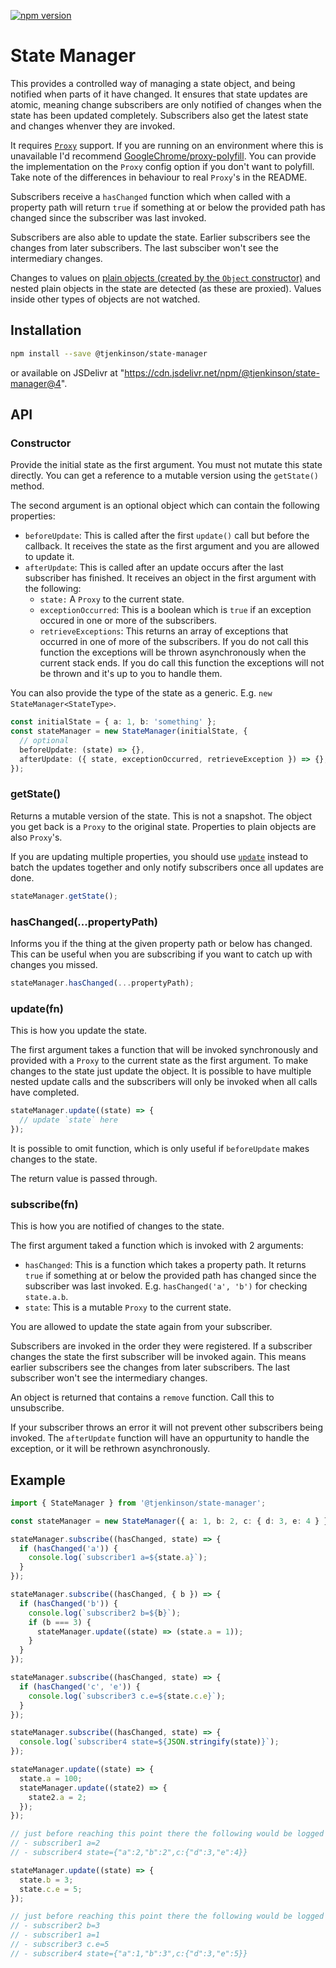 [![npm version](https://badge.fury.io/js/%40tjenkinson%2Fstate-manager.svg)](https://badge.fury.io/js/%40tjenkinson%2Fstate-manager)

# State Manager

This provides a controlled way of managing a state object, and being notified when parts of it have changed. It ensures that state updates are atomic, meaning change subscribers are only notified of changes when the state has been updated completely. Subscribers also get the latest state and changes whenver they are invoked.

It requires [`Proxy`](https://developer.mozilla.org/en-US/docs/Web/JavaScript/Reference/Global_Objects/Proxy/Proxy) support. If you are running on an environment where this is unavailable I'd recommend [GoogleChrome/proxy-polyfill](https://github.com/GoogleChrome/proxy-polyfill). You can provide the implementation on the `Proxy` config option if you don't want to polyfill. Take note of the differences in behaviour to real `Proxy`'s in the README.

Subscribers receive a `hasChanged` function which when called with a property path will return `true` if something at or below the provided path has changed since the subscriber was last invoked.

Subscribers are also able to update the state. Earlier subscribers see the changes from later subscribers. The last subsciber won't see the intermediary changes.

Changes to values on [plain objects (created by the `Object` constructor)](https://github.com/jonschlinkert/is-plain-object) and nested plain objects in the state are detected (as these are proxied). Values inside other types of objects are not watched.

## Installation

```sh
npm install --save @tjenkinson/state-manager
```

or available on JSDelivr at "https://cdn.jsdelivr.net/npm/@tjenkinson/state-manager@4".

## API

### Constructor

Provide the initial state as the first argument. You must not mutate this state directly. You can get a reference to a mutable version using the `getState()` method.

The second argument is an optional object which can contain the following properties:

- `beforeUpdate`: This is called after the first `update()` call but before the callback. It receives the state as the first argument and you are allowed to update it.
- `afterUpdate`: This is called after an update occurs after the last subscriber has finished. It receives an object in the first argument with the following:
  - `state:` A `Proxy` to the current state.
  - `exceptionOccurred`: This is a boolean which is `true` if an exception occured in one or more of the subscribers.
  - `retrieveExceptions`: This returns an array of exceptions that occurred in one of more of the subscribers. If you do not call this function the exceptions will be thrown asynchronously when the current stack ends. If you do call this function the exceptions will not be thrown and it's up to you to handle them.

You can also provide the type of the state as a generic. E.g. `new StateManager<StateType>`.

```ts
const initialState = { a: 1, b: 'something' };
const stateManager = new StateManager(initialState, {
  // optional
  beforeUpdate: (state) => {},
  afterUpdate: ({ state, exceptionOccurred, retrieveException }) => {},
});
```

### getState()

Returns a mutable version of the state. This is not a snapshot. The object you get back is a `Proxy` to the original state. Properties to plain objects are also `Proxy`'s.

If you are updating multiple properties, you should use [`update`](#updatefn) instead to batch the updates together and only notify subscribers once all updates are done.

```ts
stateManager.getState();
```

### hasChanged(...propertyPath)

Informs you if the thing at the given property path or below has changed. This can be useful when you are subscribing if you want to catch up with changes you missed.

```ts
stateManager.hasChanged(...propertyPath);
```

### update(fn)

This is how you update the state.

The first argument takes a function that will be invoked synchronously and provided with a `Proxy` to the current state as the first argument. To make changes to the state just update the object. It is possible to have multiple nested update calls and the subscribers will only be invoked when all calls have completed.

```ts
stateManager.update((state) => {
  // update `state` here
});
```

It is possible to omit function, which is only useful if `beforeUpdate` makes changes to the state.

The return value is passed through.

### subscribe(fn)

This is how you are notified of changes to the state.

The first argument taked a function which is invoked with 2 arguments:

- `hasChanged`: This is a function which takes a property path. It returns `true` if something at or below the provided path has changed since the subscriber was last invoked. E.g. `hasChanged('a', 'b')` for checking `state.a.b`.
- `state`: This is a mutable `Proxy` to the current state.

You are allowed to update the state again from your subscriber.

Subscribers are invoked in the order they were registered. If a subscriber changes the state the first subscriber will be invoked again. This means earlier subscribers see the changes from later subscribers. The last subscriber won't see the intermediary changes.

An object is returned that contains a `remove` function. Call this to unsubscribe.

If your subscriber throws an error it will not prevent other subscribers being invoked. The `afterUpdate` function will have an oppurtunity to handle the exception, or it will be rethrown asynchronously.

## Example

```ts
import { StateManager } from '@tjenkinson/state-manager';

const stateManager = new StateManager({ a: 1, b: 2, c: { d: 3, e: 4 } });

stateManager.subscribe((hasChanged, state) => {
  if (hasChanged('a')) {
    console.log(`subscriber1 a=${state.a}`);
  }
});

stateManager.subscribe((hasChanged, { b }) => {
  if (hasChanged('b')) {
    console.log(`subscriber2 b=${b}`);
    if (b === 3) {
      stateManager.update((state) => (state.a = 1));
    }
  }
});

stateManager.subscribe((hasChanged, state) => {
  if (hasChanged('c', 'e')) {
    console.log(`subscriber3 c.e=${state.c.e}`);
  }
});

stateManager.subscribe((hasChanged, state) => {
  console.log(`subscriber4 state=${JSON.stringify(state)}`);
});

stateManager.update((state) => {
  state.a = 100;
  stateManager.update((state2) => {
    state2.a = 2;
  });
});

// just before reaching this point there the following would be logged
// - subscriber1 a=2
// - subscriber4 state={"a":2,"b":2",c:{"d":3,"e":4}}

stateManager.update((state) => {
  state.b = 3;
  state.c.e = 5;
});

// just before reaching this point there the following would be logged
// - subscriber2 b=3
// - subscriber1 a=1
// - subscriber3 c.e=5
// - subscriber4 state={"a":1,"b":3",c:{"d":3,"e":5}}
```
